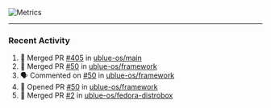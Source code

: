 ![Metrics](https://metrics.lecoq.io/KyleGospo?template=classic&base=header%2C%20activity%2C%20community%2C%20repositories%2C%20metadata&base.indepth=false&base.hireable=false&base.skip=false&config.timezone=America%2FLos_Angeles)

---
### Recent Activity
<!--START_SECTION:activity-->
1. 🎉 Merged PR [#405](https://github.com/ublue-os/main/pull/405) in [ublue-os/main](https://github.com/ublue-os/main)
2. 🎉 Merged PR [#50](https://github.com/ublue-os/framework/pull/50) in [ublue-os/framework](https://github.com/ublue-os/framework)
3. 🗣 Commented on [#50](https://github.com/ublue-os/framework/pull/50#issuecomment-1784448854) in [ublue-os/framework](https://github.com/ublue-os/framework)
4. 💪 Opened PR [#50](https://github.com/ublue-os/framework/pull/50) in [ublue-os/framework](https://github.com/ublue-os/framework)
5. 🎉 Merged PR [#2](https://github.com/ublue-os/fedora-distrobox/pull/2) in [ublue-os/fedora-distrobox](https://github.com/ublue-os/fedora-distrobox)
<!--END_SECTION:activity-->
